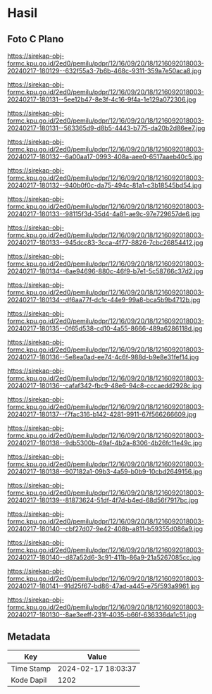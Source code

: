 # Hasil

## Foto C Plano

https://sirekap-obj-formc.kpu.go.id/2ed0/pemilu/pdpr/12/16/09/20/18/1216092018003-20240217-180129--632f55a3-7b6b-468c-9311-359a7e50aca8.jpg

https://sirekap-obj-formc.kpu.go.id/2ed0/pemilu/pdpr/12/16/09/20/18/1216092018003-20240217-180131--5ee12b47-8e3f-4c16-9f4a-1e129a072306.jpg

https://sirekap-obj-formc.kpu.go.id/2ed0/pemilu/pdpr/12/16/09/20/18/1216092018003-20240217-180131--563365d9-d8b5-4443-b775-da20b2d86ee7.jpg

https://sirekap-obj-formc.kpu.go.id/2ed0/pemilu/pdpr/12/16/09/20/18/1216092018003-20240217-180132--6a00aa17-0993-408a-aee0-6517aaeb40c5.jpg

https://sirekap-obj-formc.kpu.go.id/2ed0/pemilu/pdpr/12/16/09/20/18/1216092018003-20240217-180132--940b0f0c-da75-494c-81a1-c3b18545bd54.jpg

https://sirekap-obj-formc.kpu.go.id/2ed0/pemilu/pdpr/12/16/09/20/18/1216092018003-20240217-180133--98115f3d-35d4-4a81-ae9c-97e729657de6.jpg

https://sirekap-obj-formc.kpu.go.id/2ed0/pemilu/pdpr/12/16/09/20/18/1216092018003-20240217-180133--945dcc83-3cca-4f77-8826-7cbc26854412.jpg

https://sirekap-obj-formc.kpu.go.id/2ed0/pemilu/pdpr/12/16/09/20/18/1216092018003-20240217-180134--6ae94696-880c-46f9-b7e1-5c58766c37d2.jpg

https://sirekap-obj-formc.kpu.go.id/2ed0/pemilu/pdpr/12/16/09/20/18/1216092018003-20240217-180134--df6aa77f-dc1c-44e9-99a8-bca5b9b4712b.jpg

https://sirekap-obj-formc.kpu.go.id/2ed0/pemilu/pdpr/12/16/09/20/18/1216092018003-20240217-180135--0f65d538-cd10-4a55-8666-489a6286118d.jpg

https://sirekap-obj-formc.kpu.go.id/2ed0/pemilu/pdpr/12/16/09/20/18/1216092018003-20240217-180136--5e8ea0ad-ee74-4c6f-988d-b9e8e31fef14.jpg

https://sirekap-obj-formc.kpu.go.id/2ed0/pemilu/pdpr/12/16/09/20/18/1216092018003-20240217-180136--cafaf342-fbc9-48e6-94c8-cccaedd2928c.jpg

https://sirekap-obj-formc.kpu.go.id/2ed0/pemilu/pdpr/12/16/09/20/18/1216092018003-20240217-180137--f7fac316-b142-4281-9911-67f566266609.jpg

https://sirekap-obj-formc.kpu.go.id/2ed0/pemilu/pdpr/12/16/09/20/18/1216092018003-20240217-180138--9db5300b-49af-4b2a-8306-4b26fc11e49c.jpg

https://sirekap-obj-formc.kpu.go.id/2ed0/pemilu/pdpr/12/16/09/20/18/1216092018003-20240217-180138--907182a1-09b3-4a59-b0b9-10cbd2649156.jpg

https://sirekap-obj-formc.kpu.go.id/2ed0/pemilu/pdpr/12/16/09/20/18/1216092018003-20240217-180139--81873624-51df-4f7d-b4ed-68d56f7917bc.jpg

https://sirekap-obj-formc.kpu.go.id/2ed0/pemilu/pdpr/12/16/09/20/18/1216092018003-20240217-180140--cbf27d07-9e42-408b-a811-b59355d086a9.jpg

https://sirekap-obj-formc.kpu.go.id/2ed0/pemilu/pdpr/12/16/09/20/18/1216092018003-20240217-180140--d87a52d6-3c91-411b-86a9-21a5267085cc.jpg

https://sirekap-obj-formc.kpu.go.id/2ed0/pemilu/pdpr/12/16/09/20/18/1216092018003-20240217-180141--91d25f67-bd86-47ad-a445-e75f593a9961.jpg

https://sirekap-obj-formc.kpu.go.id/2ed0/pemilu/pdpr/12/16/09/20/18/1216092018003-20240217-180130--8ae3eeff-231f-4035-b66f-636336da1c51.jpg


## Metadata

| Key        | Value               |
| ---------- | ------------------- |
| Time Stamp | 2024-02-17 18:03:37 |
| Kode Dapil | 1202                |




